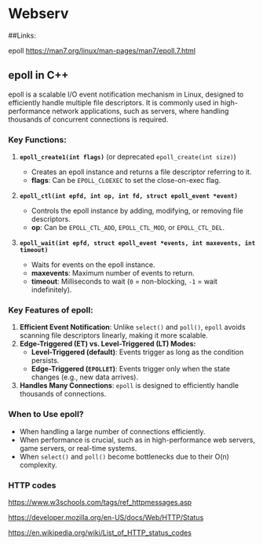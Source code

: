 # Webserv



##Links:

epoll
https://man7.org/linux/man-pages/man7/epoll.7.html

## epoll in C++

epoll is a scalable I/O event notification mechanism in Linux, designed to efficiently handle multiple file descriptors. It is commonly used in high-performance network applications, such as servers, where handling thousands of concurrent connections is required.

### Key Functions:

1. **`epoll_create1(int flags)`** (or deprecated `epoll_create(int size)`)  
   - Creates an epoll instance and returns a file descriptor referring to it.  
   - **flags**: Can be `EPOLL_CLOEXEC` to set the close-on-exec flag.

2. **`epoll_ctl(int epfd, int op, int fd, struct epoll_event *event)`**  
   - Controls the epoll instance by adding, modifying, or removing file descriptors.  
   - **op**: Can be `EPOLL_CTL_ADD`, `EPOLL_CTL_MOD`, or `EPOLL_CTL_DEL`.

3. **`epoll_wait(int epfd, struct epoll_event *events, int maxevents, int timeout)`**  
   - Waits for events on the epoll instance.  
   - **maxevents**: Maximum number of events to return.  
   - **timeout**: Milliseconds to wait (`0` = non-blocking, `-1` = wait indefinitely).

### Key Features of epoll:

1. **Efficient Event Notification**: Unlike `select()` and `poll()`, `epoll` avoids scanning file descriptors linearly, making it more scalable.
2. **Edge-Triggered (ET) vs. Level-Triggered (LT) Modes:**  
   - **Level-Triggered (default)**: Events trigger as long as the condition persists.  
   - **Edge-Triggered (`EPOLLET`)**: Events trigger only when the state changes (e.g., new data arrives).
3. **Handles Many Connections**: `epoll` is designed to efficiently handle thousands of connections.

### When to Use epoll?

- When handling a large number of connections efficiently.
- When performance is crucial, such as in high-performance web servers, game servers, or real-time systems.
- When `select()` and `poll()` become bottlenecks due to their O(n) complexity.






### HTTP codes
https://www.w3schools.com/tags/ref_httpmessages.asp

https://developer.mozilla.org/en-US/docs/Web/HTTP/Status

https://en.wikipedia.org/wiki/List_of_HTTP_status_codes
